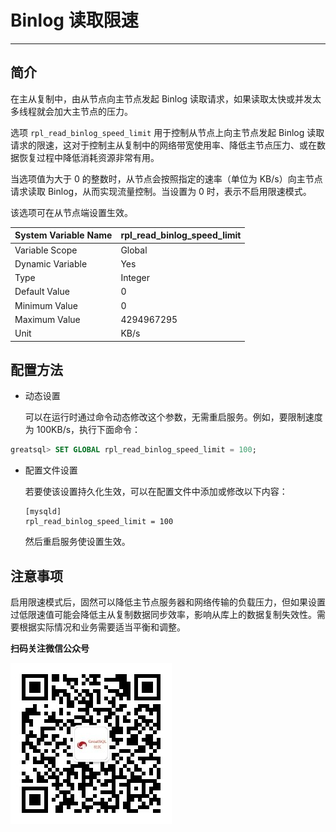# Binlog 读取限速
---

## 简介

在主从复制中，由从节点向主节点发起 Binlog 读取请求，如果读取太快或并发太多线程就会加大主节点的压力。

选项 `rpl_read_binlog_speed_limit` 用于控制从节点上向主节点发起 Binlog 读取请求的限速，这对于控制主从复制中的网络带宽使用率、降低主节点压力、或在数据恢复过程中降低消耗资源非常有用。

当选项值为大于 0 的整数时，从节点会按照指定的速率（单位为 KB/s）向主节点请求读取 Binlog，从而实现流量控制。当设置为 0 时，表示不启用限速模式。

该选项可在从节点端设置生效。


| System Variable Name | rpl_read_binlog_speed_limit |
| -------------------- | --------------------------- |
| Variable Scope       | Global                      |
| Dynamic Variable     | Yes                         |
| Type                 | Integer                     |
| Default Value        | 0                           |
| Minimum Value        | 0                           |
| Maximum Value        | 4294967295                  |
| Unit                 | KB/s                        |

## 配置方法

- 动态设置

  可以在运行时通过命令动态修改这个参数，无需重启服务。例如，要限制速度为 100KB/s，执行下面命令：
```sql
greatsql> SET GLOBAL rpl_read_binlog_speed_limit = 100;
```

- 配置文件设置

  若要使该设置持久化生效，可以在配置文件中添加或修改以下内容：

  ```
  [mysqld]
  rpl_read_binlog_speed_limit = 100
  ```
  然后重启服务使设置生效。


## 注意事项

启用限速模式后，固然可以降低主节点服务器和网络传输的负载压力，但如果设置过低限速值可能会降低主从复制数据同步效率，影响从库上的数据复制失效性。需要根据实际情况和业务需要适当平衡和调整。


**扫码关注微信公众号**

![greatsql-wx](../greatsql-wx.jpg)
